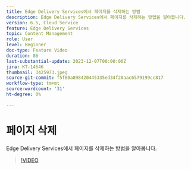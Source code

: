 ```yaml
---
title: Edge Delivery Services에서 페이지를 삭제하는 방법
description: Edge Delivery Services에서 페이지를 삭제하는 방법을 알아봅니다.
version: 6.5, Cloud Service
feature: Edge Delivery Services
topic: Content Management
role: User
level: Beginner
doc-type: Feature Video
duration: 86
last-substantial-update: 2023-12-07T00:00:00Z
jira: KT-14646
thumbnail: 3425973.jpeg
source-git-commit: f5f80a898420445335ed34f20aac6579199cc817
workflow-type: tm+mt
source-wordcount: '31'
ht-degree: 0%

---
```



# 페이지 삭제

Edge Delivery Services에서 페이지를 삭제하는 방법을 알아봅니다.

>[!VIDEO](https://video.tv.adobe.com/v/3425973/?learn=on)
